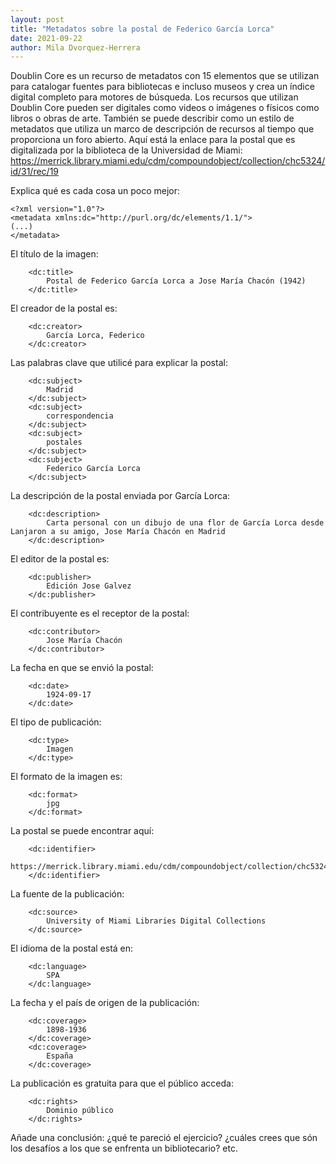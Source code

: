 ```yaml
---
layout: post
title: "Metadatos sobre la postal de Federico García Lorca"
date: 2021-09-22
author: Mila Dvorquez-Herrera
---
```


Doublin Core es un recurso de metadatos con 15 elementos que se utilizan para catalogar fuentes para bibliotecas e incluso museos y crea un índice digital completo para motores de búsqueda. Los recursos que utilizan Doublin Core pueden ser digitales como videos o imágenes o físicos como libros o obras de arte. También se puede describir como un estilo de metadatos que utiliza un marco de descripción de recursos al tiempo que proporciona un foro abierto. 
Aquí está la enlace para la postal que es digitalizada por la biblioteca de la Universidad de Miami: https://merrick.library.miami.edu/cdm/compoundobject/collection/chc5324/id/31/rec/19

Explica qué es cada cosa un poco mejor: 

```
<?xml version="1.0"?>
<metadata xmlns:dc="http://purl.org/dc/elements/1.1/">
(...)
</metadata>
```

El título de la imagen: 

```
    <dc:title> 
        Postal de Federico García Lorca a Jose María Chacón (1942)
    </dc:title> 
 ```

El creador de la postal es:

```
    <dc:creator> 
        García Lorca, Federico
    </dc:creator> 
 ```
 
Las palabras clave que utilicé para explicar la postal: 

```
    <dc:subject> 
        Madrid
    </dc:subject>
    <dc:subject> 
        correspondencia
    </dc:subject>
    <dc:subject> 
        postales
    </dc:subject>
    <dc:subject> 
        Federico García Lorca
    </dc:subject>
```

La descripción de la postal enviada por García Lorca: 

```
    <dc:description> 
        Carta personal con un dibujo de una flor de García Lorca desde Lanjaron a su amigo, Jose María Chacón en Madrid
    </dc:description>
 ```
 
El editor de la postal es: 

```
    <dc:publisher> 
        Edición Jose Galvez
    </dc:publisher>
```  


El contribuyente es el receptor de la postal:

```
    <dc:contributor> 
        Jose María Chacón
    </dc:contributor>
```
   
La fecha en que se envió la postal: 

```
    <dc:date> 
        1924-09-17
    </dc:date>
```   

El tipo de publicación: 

```
    <dc:type> 
        Imagen
    </dc:type>
```

El formato de la imagen es:

```
    <dc:format> 
        jpg
    </dc:format>
```

La postal se puede encontrar aquí: 

```
    <dc:identifier> 
        https://merrick.library.miami.edu/cdm/compoundobject/collection/chc5324/id/31/rec/19
    </dc:identifier>
 ```  

La fuente de la publicación: 

```
    <dc:source> 
        University of Miami Libraries Digital Collections
    </dc:source>
```

El idioma de la postal está en: 

```
    <dc:language> 
        SPA
    </dc:language>
```   

La fecha y el país de origen de la publicación: 

```
    <dc:coverage> 
        1898-1936
    </dc:coverage>
    <dc:coverage> 
        España
    </dc:coverage>
 ```
 
La publicación es gratuita para que el público acceda: 

```
    <dc:rights> 
        Dominio público
    </dc:rights>
```

Añade una conclusión: ¿qué te pareció el ejercicio? ¿cuáles crees que són los desafíos a los que se enfrenta un bibliotecario? etc. 
